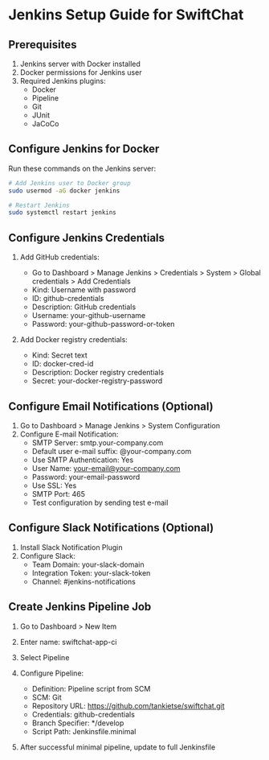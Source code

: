 # Jenkins Setup Guide for SwiftChat

## Prerequisites

1. Jenkins server with Docker installed
2. Docker permissions for Jenkins user
3. Required Jenkins plugins:
   - Docker
   - Pipeline
   - Git
   - JUnit
   - JaCoCo

## Configure Jenkins for Docker

Run these commands on the Jenkins server:

```bash
# Add Jenkins user to Docker group
sudo usermod -aG docker jenkins

# Restart Jenkins
sudo systemctl restart jenkins
```

## Configure Jenkins Credentials

1. Add GitHub credentials:
   - Go to Dashboard > Manage Jenkins > Credentials > System > Global credentials > Add Credentials
   - Kind: Username with password
   - ID: github-credentials
   - Description: GitHub credentials
   - Username: your-github-username
   - Password: your-github-password-or-token

2. Add Docker registry credentials:
   - Kind: Secret text
   - ID: docker-cred-id
   - Description: Docker registry credentials
   - Secret: your-docker-registry-password

## Configure Email Notifications (Optional)

1. Go to Dashboard > Manage Jenkins > System Configuration
2. Configure E-mail Notification:
   - SMTP Server: smtp.your-company.com
   - Default user e-mail suffix: @your-company.com
   - Use SMTP Authentication: Yes
   - User Name: your-email@your-company.com
   - Password: your-email-password
   - Use SSL: Yes
   - SMTP Port: 465
   - Test configuration by sending test e-mail

## Configure Slack Notifications (Optional)

1. Install Slack Notification Plugin
2. Configure Slack:
   - Team Domain: your-slack-domain
   - Integration Token: your-slack-token
   - Channel: #jenkins-notifications

## Create Jenkins Pipeline Job

1. Go to Dashboard > New Item
2. Enter name: swiftchat-app-ci
3. Select Pipeline
4. Configure Pipeline:
   - Definition: Pipeline script from SCM
   - SCM: Git
   - Repository URL: https://github.com/tankietse/swiftchat.git
   - Credentials: github-credentials
   - Branch Specifier: */develop
   - Script Path: Jenkinsfile.minimal

5. After successful minimal pipeline, update to full Jenkinsfile
